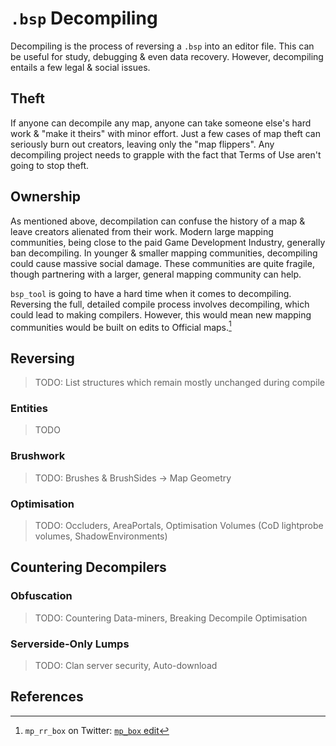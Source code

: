 # `.bsp` Decompiling

Decompiling is the process of reversing a `.bsp` into an editor file.
This can be useful for study, debugging & even data recovery.
However, decompiling entails a few legal & social issues.


## Theft

If anyone can decompile any map, anyone can take someone else's hard work & "make it theirs" with minor effort.
Just a few cases of map theft can seriously burn out creators, leaving only the "map flippers".
Any decompiling project needs to grapple with the fact that Terms of Use aren't going to stop theft.


## Ownership

As mentioned above, decompilation can confuse the history of a map & leave creators alienated from their work.
Modern large mapping communities, being close to the paid Game Development Industry, generally ban decompiling.
In younger & smaller mapping communities, decompiling could cause massive social damage.
These communities are quite fragile, though partnering with a larger, general mapping community can help.

`bsp_tool` is going to have a hard time when it comes to decompiling.
Reversing the full, detailed compile process involves decompiling, which could lead to making compilers.
However, this would mean new mapping communities would be built on edits to Official maps.[^mp_amogus]



## Reversing

> TODO: List structures which remain mostly unchanged during compile


### Entities

> TODO


### Brushwork

> TODO: Brushes & BrushSides -> Map Geometry


### Optimisation

> TODO: Occluders, AreaPortals, Optimisation Volumes (CoD lightprobe volumes, ShadowEnvironments)



## Countering Decompilers

### Obfuscation

> TODO: Countering Data-miners, Breaking Decompile Optimisation


### Serverside-Only Lumps

> TODO: Clan server security, Auto-download



## References

[^mp_amogus]: `mp_rr_box` on Twitter: [`mp_box` edit](https://twitter.com/mp_rr_box/status/1522908229956685824)
[^Gaas_fraud]: Accursed Farms in Youtube ["Games as a service" is Fraud](https://youtube.com/watch?v=tUAX0gnZ3Nw)
